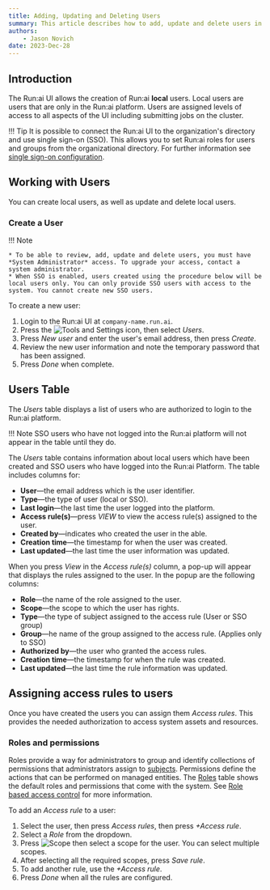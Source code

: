 ```yaml
---
title: Adding, Updating and Deleting Users
summary: This article describes how to add, update and delete users in the Run:ai platform.
authors:
    - Jason Novich
date: 2023-Dec-28
---
```


## Introduction

The Run:ai UI allows the creation of Run:ai **local** users. Local users are users that are only in the Run:ai platform. Users are assigned levels of access to all aspects of the UI including submitting jobs on the cluster.

!!! Tip
    It is possible to connect the Run:ai UI to the organization's directory and use single sign-on (SSO). This allows you to set Run:ai roles for users and groups from the organizational directory. For further information see [single sign-on configuration](../runai-setup/authentication/sso.md).

## Working with Users

You can create local users, as well as update and delete local users.

### Create a User

!!! Note

    * To be able to review, add, update and delete users, you must have *System Administrator* access. To upgrade your access, contact a system administrator.
    * When SSO is enabled, users created using the procedure below will be local users only. You can only provide SSO users with access to the system. You cannot create new SSO users.

To create a new user:

1. Login to the Run:ai UI at `company-name.run.ai`.
2. Press the ![Tools and Settings](img/tools-and-settings.svg) icon, then select *Users*.
3. Press *New user* and enter the user's email address, then press *Create*.
4. Review the new user information and note the temporary password that has been assigned.
5. Press *Done* when complete.

## Users Table

The *Users* table displays a list of users who are authorized to login to the Run:ai platform.

!!! Note
    SSO users who have not logged into the Run:ai platform will not appear in the table until they do.

The *Users* table contains information about local users which have been created and SSO users who have logged into the Run:ai Platform. The table includes columns for:

* **User**&mdash;the email address which is the user identifier.
* **Type**&mdash;the type of user (local or SSO).
* **Last login**&mdash;the last time the user logged into the platform.
* **Access rule(s)**&mdash;press *VIEW* to view the access rule(s) assigned to the user.
* **Created by**&mdash;indicates who created the user in the able.
* **Creation time**&mdash;the timestamp for when the user was created.
* **Last updated**&mdash;the last time the user information was updated.

When you press *View* in the *Access rule(s)* column, a pop-up will appear that displays the rules assigned to the user. In the popup are the following columns:

* **Role**&mdash;the name of the role assigned to the user.
* **Scope**&mdash;the scope to which the user has rights.
* **Type**&mdash;the type of subject assigned to the access rule (User or SSO group)
* **Group**&mdash;he name of the group assigned to the access rule. (Applies only to SSO)
* **Authorized by**&mdash;the user who granted the access rules.
* **Creation time**&mdash;the timestamp for when the rule was created.
* **Last updated**&mdash;the last time the rule information was updated.

## Assigning access rules to users

Once you have created the users you can assign them *Access rules*. This provides the needed authorization to access system assets and resources.

### Roles and permissions

Roles provide a way for administrators to group and identify collections of permissions that administrators assign to [subjects](../runai-setup/access-control/rbac.md#subjects). Permissions define the actions that can be performed on managed entities. The [Roles](../runai-setup/access-control/rbac.md#roles) table shows the default roles and permissions that come with the system. See [Role based access control](../runai-setup/access-control/rbac.md) for more information.

To add an *Access rule* to a user:

1. Select the user, then press *Access rules*, then press *+Access rule*.
2. Select a *Role* from the dropdown.
3. Press ![Scope](../../images/scope-icon.svg) then select a scope for the user. You can select multiple scopes.
4. After selecting all the required scopes, press *Save rule*.
5. To add another rule, use the *+Access rule*.
6. Press *Done* when all the rules are configured.
